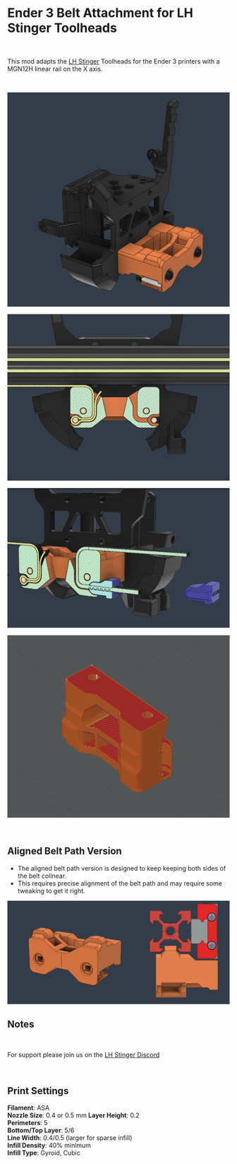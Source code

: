 # Ender 3 Belt Attachment for LH Stinger Toolheads 


<br>

This mod adapts the [LH Stinger](https://github.com/lhndo/LH-Stinger) Toolheads for the Ender 3 printers with a MGN12H linear rail on the X axis. 

<br>

![](Images/xview.png)    

![](Images/xcut.png)    

![](Images/croc.png)  
 
![](Images/xslice.png)   

<br>


## Aligned Belt Path Version

* The aligned belt path version is designed to keep keeping both sides of the belt colinear.
* This requires precise alignment of the belt path and may require some tweaking to get it right.

![](Images/al.png)  

## Notes

<br>

For support please join us on the [LH Stinger Discord](https://discord.gg/EzssCfnEDS)

<br>

## Print Settings

**Filament**: ASA  
**Nozzle Size**: 0.4 or 0.5 mm 
**Layer Height**: 0.2  
**Perimeters**: 5  
**Bottom/Top Layer**: 5/6  
**Line Width**: 0.4/0.5 (larger for sparse infill)  
**Infill Density**: 40% minimum  
**Infill Type**: Gyroid, Cubic
